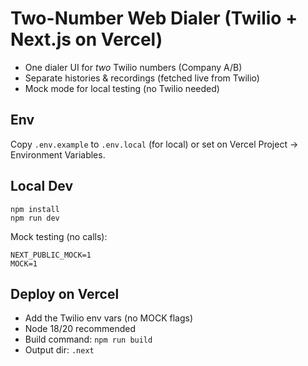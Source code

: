 # Two-Number Web Dialer (Twilio + Next.js on Vercel)

- One dialer UI for *two* Twilio numbers (Company A/B)
- Separate histories & recordings (fetched live from Twilio)
- Mock mode for local testing (no Twilio needed)

## Env
Copy `.env.example` to `.env.local` (for local) or set on Vercel Project → Environment Variables.

## Local Dev
```
npm install
npm run dev
```
Mock testing (no calls):
```
NEXT_PUBLIC_MOCK=1
MOCK=1
```

## Deploy on Vercel
- Add the Twilio env vars (no MOCK flags)
- Node 18/20 recommended
- Build command: `npm run build`
- Output dir: `.next`
